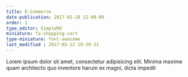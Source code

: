 ```yaml
---
title: E-Commerce
date-publication: 2017-01-18 12-00-00
order: 1
type_editor: SimpleMd
miniature: fa-shopping-cart
type-miniature: font-awesome
last_modified : 2017-05-12 19-39-31
---
```

Lorem ipsum dolor sit amet, consectetur adipisicing elit. Minima maxime quam architecto quo inventore harum ex magni, dicta impedit